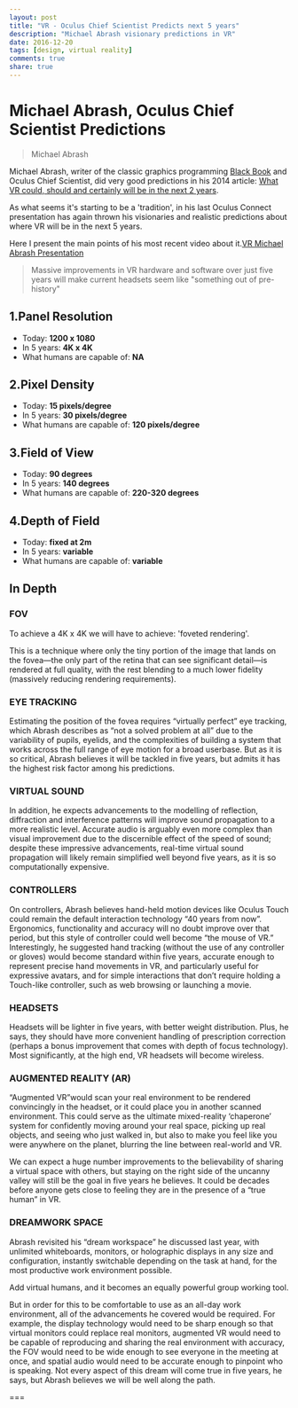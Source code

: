 ```yaml
---
layout: post
title: "VR - Oculus Chief Scientist Predicts next 5 years"
description: "Michael Abrash visionary predictions in VR"
date: 2016-12-20
tags: [design, virtual reality]
comments: true
share: true
---
```


# Michael Abrash, Oculus Chief Scientist Predictions

> Michael Abrash 

Michael Abrash, writer of the classic graphics programming [Black Book](http://giant.pourri.ch/Graphics%20Programming%20Black%20Book/Graphics%20Programming%20Black%20Book.pdf)  and Oculus Chief Scientist, 
did very good predictions in his 2014 article: [What VR could, should and certainly will be in the next 2 years](http://media.steampowered.com/apps/abrashblog/Abrash%20Dev%20Days%202014.pdf).

As what seems it's starting to be a 'tradition', in his last Oculus Connect presentation has again thrown his
visionaries and realistic predictions about where VR will be in the next 5 years. 

Here I present the main points of his most recent video about it.[VR Michael Abrash Presentation](https://youtu.be/AtyE5qOB4gw)

>Massive improvements in VR hardware and software over just five years will make current headsets seem like "something out of pre-history"

## 1.Panel Resolution
* Today: **1200 x 1080**
* In 5 years: **4K x 4K**
* What humans are capable of: **NA**

## 2.Pixel Density
* Today: **15 pixels/degree**
* In 5 years: **30 pixels/degree**
* What humans are capable of: **120 pixels/degree**

## 3.Field of View
* Today: **90 degrees**
* In 5 years: **140 degrees**
* What humans are capable of: **220-320 degrees**

## 4.Depth of Field
* Today: **fixed at 2m**
* In 5 years: **variable**
* What humans are capable of: **variable**

## In Depth

### FOV
To achieve a 4K x 4K we will have to achieve: 'foveted rendering'.

This is a technique where only the tiny portion of the image that lands 
on the fovea—the only part of the retina that can see significant detail—is 
rendered at full quality, with the rest blending to a much lower fidelity 
(massively reducing rendering requirements).

### EYE TRACKING
Estimating the position of the fovea requires “virtually perfect” eye tracking, 
which Abrash describes as “not a solved problem at all” due to the variability of pupils, 
eyelids, and the complexities of building a system that works across the full range 
of eye motion for a broad userbase. But as it is so critical, Abrash believes it will be 
tackled in five years, but admits it has the highest risk factor among his predictions.

### VIRTUAL SOUND
In addition, he expects advancements to the modelling of reflection, 
diffraction and interference patterns will improve sound propagation to a more realistic
level. Accurate audio is arguably even more complex than visual improvement due to the 
discernible effect of the speed of sound; despite these impressive advancements, 
real-time virtual sound propagation will likely remain simplified well beyond five years, 
as it is so computationally expensive.

### CONTROLLERS
On controllers, Abrash believes hand-held motion devices like Oculus Touch could remain 
the default interaction technology “40 years from now”. Ergonomics, functionality and 
accuracy will no doubt improve over that period, but this style of controller could well 
become “the mouse of VR.” Interestingly, he suggested hand tracking (without the use of 
any controller or gloves) would become standard within five years, accurate enough to 
represent precise hand movements in VR, and particularly useful for expressive avatars, 
and for simple interactions that don’t require holding a Touch-like controller, 
such as web browsing or launching a movie.

### HEADSETS
Headsets will be lighter in five years, with better weight distribution. 
Plus, he says, they should have more convenient handling of prescription correction 
(perhaps a bonus improvement that comes with depth of focus technology). 
Most significantly, at the high end, VR headsets will become wireless.

### AUGMENTED REALITY (AR)
“Augmented VR”would scan your real environment to be rendered convincingly in the headset, 
or it could place you in another scanned environment. This could serve as the ultimate 
mixed-reality ‘chaperone’ system for confidently moving around your real space, 
picking up real objects, and seeing who just walked in, but also to make you feel like you 
were anywhere on the planet, blurring the line between real-world and VR. 

We can expect a huge number improvements to the believability of sharing a virtual space 
with others, but staying on the right side of the uncanny valley will still be the goal 
in five years he believes. It could be decades before anyone gets close to feeling they 
are in the presence of a “true human” in VR.

### DREAMWORK SPACE
Abrash revisited his “dream workspace” he discussed last year, with unlimited whiteboards, 
monitors, or holographic displays in any size and configuration, instantly switchable 
depending on the task at hand, for the most productive work environment possible. 

Add virtual humans, and it becomes an equally powerful group working tool. 

But in order for this to be comfortable to use as an all-day work environment, all of the 
advancements he covered would be required. For example, the display technology would need 
to be sharp enough so that virtual monitors could replace real monitors, augmented VR 
would need to be capable of reproducing and sharing the real environment with accuracy, 
the FOV would need to be wide enough to see everyone in the meeting at once, and spatial 
audio would need to be accurate enough to pinpoint who is speaking. Not every aspect of 
this dream will come true in five years, he says, but Abrash believes we will be well 
along the path.

===
